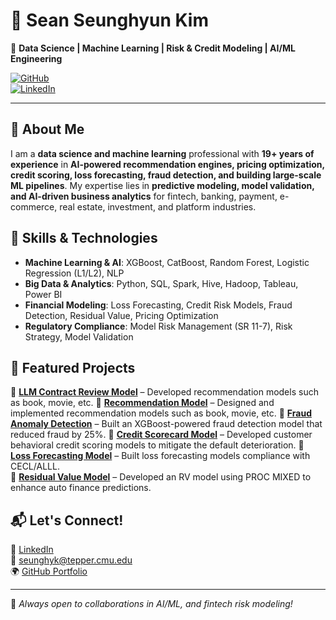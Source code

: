 # 👋 Sean Seunghyun Kim  
🚀 **Data Science | Machine Learning | Risk & Credit Modeling | AI/ML Engineering**  

[![GitHub](https://img.shields.io/badge/GitHub-seankim0-black?style=flat-square&logo=github)](https://github.com/seankim0)  
[![LinkedIn](https://img.shields.io/badge/LinkedIn-SeanKim-blue?style=flat-square&logo=linkedin)](https://www.linkedin.com/in/sean-seunghyun-kim/)  

---

## 🔹 About Me  
I am a **data science and machine learning** professional with **19+ years of experience** in **AI-powered recommendation engines, pricing optimization, credit scoring, loss forecasting, fraud detection, and building large-scale ML pipelines**. My expertise lies in **predictive modeling, model validation, and AI-driven business analytics** for fintech, banking, payment, e-commerce, real estate, investment, and platform industries.

## 🔹 Skills & Technologies  
- **Machine Learning & AI**: XGBoost, CatBoost, Random Forest, Logistic Regression (L1/L2), NLP  
- **Big Data & Analytics**: Python, SQL, Spark, Hive, Hadoop, Tableau, Power BI  
- **Financial Modeling**: Loss Forecasting, Credit Risk Models, Fraud Detection, Residual Value, Pricing Optimization  
- **Regulatory Compliance**: Model Risk Management (SR 11-7), Risk Strategy, Model Validation  

## 🔹 Featured Projects  
📌 **[LLM Contract Review Model](#)** – Developed recommendation models such as book, movie, etc.
📌 **[Recommendation Model](#)** – Designed and implemented recommendation models such as book, movie, etc.
📌 **[Fraud Anomaly Detection](#)** – Built an XGBoost-powered fraud detection model that reduced fraud by 25%.
📌 **[Credit Scorecard Model](#)** – Developed customer behavioral credit scoring models to mitigate the default deterioration.
📌 **[Loss Forecasting Model](#)** – Built loss forecasting models compliance with CECL/ALLL.  
📌 **[Residual Value Model](#)** – Developed an RV model using PROC MIXED to enhance auto finance predictions.  

## 📬 Let's Connect!  
💼 [LinkedIn](https://www.linkedin.com/in/sean-seunghyun-kim/)  
📧 seunghyk@tepper.cmu.edu  
🌍 [GitHub Portfolio](https://github.com/seankim0)  

---

🚀 *Always open to collaborations in AI/ML, and fintech risk modeling!*  
